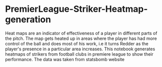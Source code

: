 # PremierLeague-Striker-Heatmap-generation
Heat maps are an indicator of effectiveness of a player in different parts of the pitch.  The map gets heated up in areas where the player has had more control of the ball and does most of his work, i.e it turns Redder as the player's presence in a particular area increases. This notebook generates heatmaps of strikers from football clubs in premiere league to show their performance. The data was taken from statsbomb website

